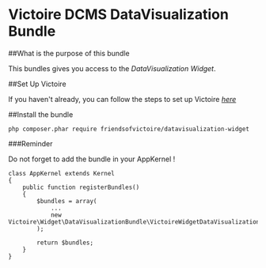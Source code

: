 Victoire DCMS DataVisualization Bundle
============

##What is the purpose of this bundle

This bundles gives you access to the *DataVisualization Widget*.

##Set Up Victoire

If you haven't already, you can follow the steps to set up Victoire *[here](https://github.com/Victoire/victoire/blob/master/setup.md)*

##Install the bundle

    php composer.phar require friendsofvictoire/datavisualization-widget

###Reminder

Do not forget to add the bundle in your AppKernel !

    class AppKernel extends Kernel
    {
        public function registerBundles()
        {
            $bundles = array(
                ...
                new Victoire\Widget\DataVisualizationBundle\VictoireWidgetDataVisualizationBundle(),
            );

            return $bundles;
        }
    }

